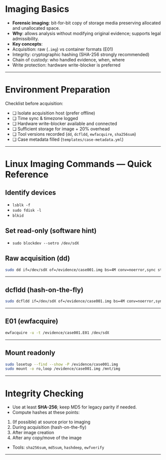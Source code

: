 # Imaging Basics


- **Forensic imaging**: bit-for-bit copy of storage media preserving allocated and unallocated space.
- **Why**: allows analysis without modifying original evidence; supports legal admissibility.
- **Key concepts**:
- Acquisition: raw (`.img`) vs container formats (E01)
- Integrity: cryptographic hashing (SHA-256 strongly recommended)
- Chain of custody: who handled evidence, when, where
- Write protection: hardware write-blocker is preferred

---

# Environment Preparation


Checklist before acquisition:
- ❏ Isolate acquisition host (prefer offline)
- ❏ Time sync & timezone logged
- ❏ Hardware write-blocker available and connected
- ❏ Sufficient storage for image + 20% overhead
- ❏ Tool versions recorded (`dd`, `dcfldd`, `ewfacquire`, `sha256sum`)
- ❏ Case metadata filled (`templates/case-metadata.yml`)

---

# Linux Imaging Commands — Quick Reference


## Identify devices
- `lsblk -f`
- `sudo fdisk -l`
- `blkid`


## Set read-only (software hint)
- `sudo blockdev --setro /dev/sdX`


## Raw acquisition (dd)
```bash
sudo dd if=/dev/sdX of=/evidence/case001.img bs=4M conv=noerror,sync status=progress
```
---

## dcfldd (hash-on-the-fly)
```bash
sudo dcfldd if=/dev/sdX of=/evidence/case001.img bs=4M conv=noerror,sync hash=sha256 hashlog=/evidence/case001.sha256.log
```

---

## E01 (ewfacquire)
```bash
ewfacquire -u -t /evidence/case001.E01 /dev/sdX
```

---

## Mount readonly
```bash
sudo losetup --find --show -P /evidence/case001.img
sudo mount -o ro,loop /evidence/case001.img /mnt/img
```

---

# Integrity Checking


- Use at least **SHA-256**; keep MD5 for legacy parity if needed.
- Compute hashes at these points:
1. (If possible) at source prior to imaging
2. During acquisition (hash-on-the-fly)
3. After image creation
4. After any copy/move of the image
- Tools: `sha256sum`, `md5sum`, `hashdeep`, `ewfverify`
---
